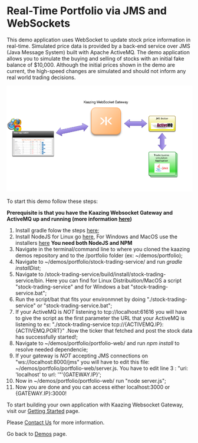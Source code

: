 # Real-Time Portfolio via JMS and WebSockets

This demo application uses WebSocket to update stock price information in real-time. Simulated price data is provided by a back-end service over JMS (Java Message System) built with Apache ActiveMQ. The demo application allows you to simulate the buying and selling of stocks with an initial fake balance of $10,000. Although the initial prices shown in the demo are current, the high-speed changes are simulated and should not inform any real world trading decisions.

![Portfolio demo](Portfolio-app.png "Xignite demo")


To start this demo follow these steps:

**Prerequisite is that you have the Kaazing Websocket Gateway and ActiveMQ up and running (more information [here](https://kaazing.com/doc/5.0/about/setup-guide/index.html))**

1. Install gradle folow the steps [here](https://gradle.org/gradle-download/?_ga=1.147510451.589111043.1485507259);
2. Install NodeJS for Linux go [here](https://nodejs.org/en/download/package-manager/), For Windows and MacOS use the installers [here](https://nodejs.org/en/download/) **You need both NodeJS and NPM**
3. Navigate in the terminal/command line to where you cloned the kaazing demos repository and to the /portfolio folder (ex: ~/demos/portfolio);
4. Navigate to ~/demos/portfolio/stock-trading-service/ and run *gradle installDist*;
5. Navigate to /stock-trading-service/build/install/stock-trading-service/bin. Here you can find for Linux Distribuition/MacOS a script "stock-trading-service" and for Windows a bat "stock-trading-service.bat";
6. Run the script/bat that fits your environmnet by doing "./stock-trading-service" or "stock-trading-service.bat";
7. If your ActiveMQ is *NOT* listening to tcp://localhost:61616 you will have to give the script as the first parameter the URL that your ActiveMQ is listening to ex: "./stock-trading-service tcp://{ACTIVEMQ.IP}:{ACTIVEMQ.PORT}" .Now the ticker that fetched and post the stock data has successfully started!;
8. Navigate to ~/demos/portfolio/portfolio-web/ and run *npm install* to resolve needed dependencie;
9. If your gateway is *NOT* accepting JMS connections on "ws://localhost:8000/jms" you will have to edit this file: ~/demos/portfolio/portfolio-web/server.js. You have to edit line 3 : "uri: 'localhost' to url: '"'{GATEWAY.IP}';
10. Now in ~/demos/portfolio/portfolio-web/ run "node server.js";
11. Now you are done and you can access either localhost:3000 or {GATEWAY.IP}:3000!
 
To start building your own application with Kaazing Websocket Gateway, visit our [Getting Started](https://kaazing.com/getting-started/) page. </br>

Please [Contact Us](https://kaazing.com/contact/) for more information.

Go back to [Demos](http://kaazing.com/products/demos/) page.
